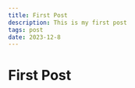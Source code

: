 ```yaml
---
title: First Post
description: This is my first post
tags: post
date: 2023-12-8
---
```


# First Post